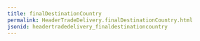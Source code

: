```yaml
---
title: finalDestinationCountry
permalink: HeaderTradeDelivery.finalDestinationCountry.html
jsonid: headertradedelivery_finaldestinationcountry
---
```

